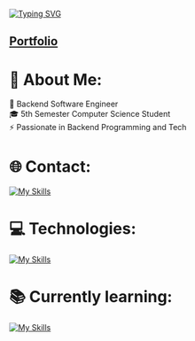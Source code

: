 [![Typing SVG](https://readme-typing-svg.demolab.com?font=Fira+Code&pause=1000&color=26CB42&width=435&lines=Hello+I'm+Artur;Software+Engineer)](https://git.io/typing-svg)

<h2><a href="https://grodelek.github.io/portfolio/">Portfolio</a></h2>

# 💫 About Me:
🔭 Backend Software Engineer<br>🎓 5th Semester Computer Science Student<br>⚡ Passionate in Backend Programming and Tech
<br>

# 🌐 Contact:
[![My Skills](https://skillicons.dev/icons?i=linkedin)](https://linkedin.com/in/artur-grodel-91aabb279) 


# 💻 Technologies:
[![My Skills](https://skillicons.dev/icons?i=java,spring,hibernate,symfony,html,css,mysql)](https://skillicons.dev)


# 📚 Currently learning:
[![My Skills](https://skillicons.dev/icons?i=react,tailwind,mui)](https://skillicons.dev)
